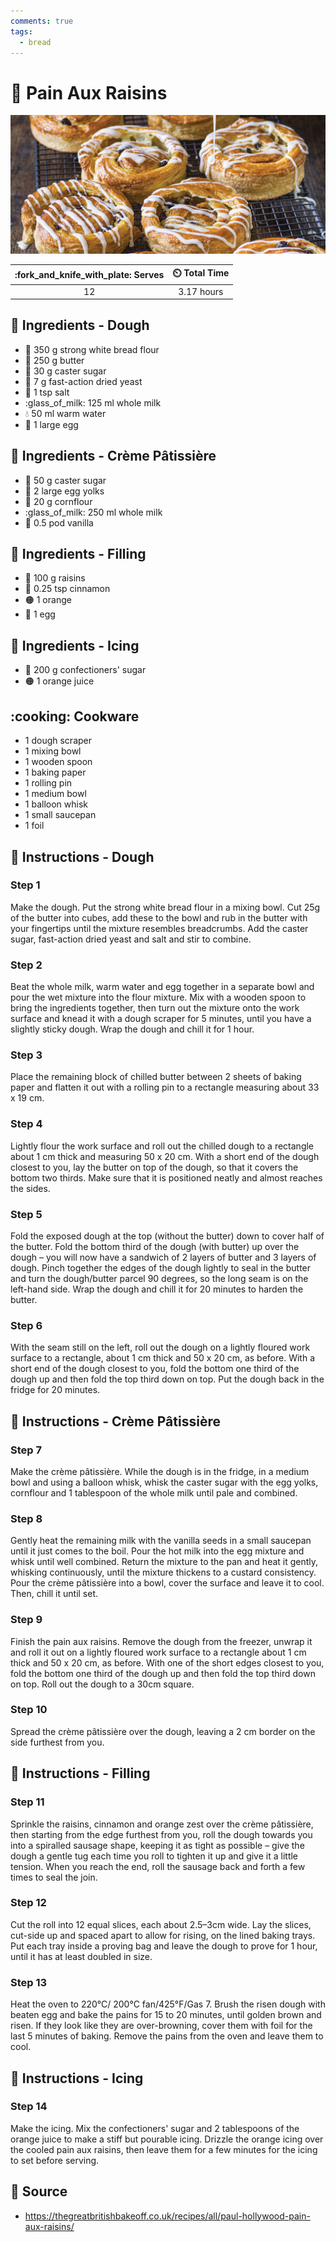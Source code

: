 ```yaml
---
comments: true
tags:
  - bread
---
```

# :bagel: Pain Aux Raisins

![Pain Aux Raisins](../assets/images/pain-aux-raisins.png)

| :fork_and_knife_with_plate: Serves | :timer_clock: Total Time |
|:----------------------------------:|:-----------------------: |
| 12 | 3.17 hours |

## :salt: Ingredients - Dough

- :ear_of_rice: 350 g strong white bread flour
- :butter: 250 g butter
- :candy: 30 g caster sugar
- :microbe: 7 g fast-action dried yeast
- :salt: 1 tsp salt
- :glass_of_milk: 125 ml whole milk
- :droplet: 50 ml warm water
- :egg: 1 large egg

## :salt: Ingredients - Crème Pâtissière

- :candy: 50 g caster sugar
- :egg: 2 large egg yolks
- :corn: 20 g cornflour
- :glass_of_milk: 250 ml whole milk
- :icecream: 0.5 pod vanilla

## :salt: Ingredients - Filling

- :grapes: 100 g raisins
- :custard: 0.25 tsp cinnamon
- :orange_circle: 1 orange
- :egg: 1 egg

## :salt: Ingredients - Icing

- :candy: 200 g confectioners' sugar
- :orange_circle: 1 orange juice

## :cooking: Cookware

- 1 dough scraper
- 1 mixing bowl
- 1 wooden spoon
- 1 baking paper
- 1 rolling pin
- 1 medium bowl
- 1 balloon whisk
- 1 small saucepan
- 1 foil

## :pencil: Instructions - Dough

### Step 1

Make the dough. Put the strong white bread flour in a mixing bowl. Cut 25g of the butter into cubes, add these to the
bowl and rub in the butter with your fingertips until the mixture resembles breadcrumbs. Add the caster sugar,
fast-action dried yeast and salt and stir to combine.

### Step 2

Beat the whole milk, warm water and egg together in a separate bowl and pour the wet mixture into the flour mixture. Mix
with a wooden spoon to bring the ingredients together, then turn out the mixture onto the work surface and knead it with
a dough scraper for 5 minutes, until you have a slightly sticky dough. Wrap the dough and chill it for 1 hour.

### Step 3

Place the remaining block of chilled butter between 2 sheets of baking paper and flatten it out with a rolling pin to a
rectangle measuring about 33 x 19 cm.

### Step 4

Lightly flour the work surface and roll out the chilled dough to a rectangle about 1 cm thick and measuring 50 x 20 cm.
With a short end of the dough closest to you, lay the butter on top of the dough, so that it covers the bottom two
thirds. Make sure that it is positioned neatly and almost reaches the sides.

### Step 5

Fold the exposed dough at the top (without the butter) down to cover half of the butter. Fold the bottom third of the
dough (with butter) up over the dough – you will now have a sandwich of 2 layers of butter and 3 layers of dough.
Pinch together the edges of the dough lightly to seal in the butter and turn the dough/butter parcel 90 degrees, so the
long seam is on the left-hand side. Wrap the dough and chill it for 20 minutes to harden the butter.

### Step 6

With the seam still on the left, roll out the dough on a lightly floured work surface to a rectangle, about 1 cm thick
and 50 x 20 cm, as before. With a short end of the dough closest to you, fold the bottom one third of the dough up and
then fold the top third down on top. Put the dough back in the fridge for 20 minutes.

## :pencil: Instructions - Crème Pâtissière

### Step 7

Make the crème pâtissière. While the dough is in the fridge, in a medium bowl and using a balloon whisk, whisk the
caster sugar with the egg yolks, cornflour and 1 tablespoon of the whole milk until pale and combined.

### Step 8

Gently heat the remaining milk with the vanilla seeds in a small saucepan until it just comes to the boil. Pour the hot
milk into the egg mixture and whisk until well combined. Return the mixture to the pan and heat it gently, whisking
continuously, until the mixture thickens to a custard consistency. Pour the crème pâtissière into a bowl, cover the
surface and leave it to cool. Then, chill it until set.

### Step 9

Finish the pain aux raisins. Remove the dough from the freezer, unwrap it and roll it out on a lightly floured work
surface to a rectangle about 1 cm thick and 50 x 20 cm, as before. With one of the short edges closest to you, fold the
bottom one third of the dough up and then fold the top third down on top. Roll out the dough to a 30cm square.

### Step 10

Spread the crème pâtissière over the dough, leaving a 2 cm border on the side furthest from you.

## :pencil: Instructions - Filling

### Step 11

Sprinkle the raisins, cinnamon and orange zest over the crème pâtissière, then starting from the edge furthest from
you, roll the dough towards you into a spiralled sausage shape, keeping it as tight as possible – give the dough a
gentle tug each time you roll to tighten it up and give it a little tension. When you reach the end, roll the sausage
back and forth a few times to seal the join.

### Step 12

Cut the roll into 12 equal slices, each about 2.5–3cm wide. Lay the slices, cut-side up and spaced apart to allow for
rising, on the lined baking trays. Put each tray inside a proving bag and leave the dough to prove for 1 hour, until it
has at least doubled in size.

### Step 13

Heat the oven to 220°C/ 200°C fan/425°F/Gas 7. Brush the risen dough with beaten egg and bake the pains for 15 to 20
minutes, until golden brown and risen. If they look like they are over-browning, cover them with foil for the last 5
minutes of baking. Remove the pains from the oven and leave them to cool.

## :pencil: Instructions - Icing

### Step 14

Make the icing. Mix the confectioners' sugar and 2 tablespoons of the orange juice to make a stiff but pourable icing.
Drizzle the orange icing over the cooled pain aux raisins, then leave them for a few minutes for the icing to set before
serving.

## :link: Source

- <https://thegreatbritishbakeoff.co.uk/recipes/all/paul-hollywood-pain-aux-raisins/>
